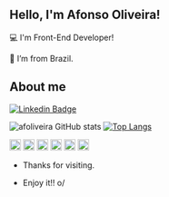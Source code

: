 ## Hello, I'm Afonso Oliveira!

 
:computer: I'm Front-End Developer!

:house_with_garden: I’m from Brazil.


## About me

[![Linkedin Badge](https://img.shields.io/badge/-LinkedIn-blue?style=flat-square&logo=Linkedin&logoColor=white&link=https://www.linkedin.com/in/afonso-oliveira-104232ba/)](https://www.linkedin.com/in/afonso-oliveira-104232ba/)


![afoliveira GitHub stats](https://github-readme-stats.vercel.app/api?username=afoliveira&show_icons=true&theme=dracula)
[![Top Langs](https://github-readme-stats.vercel.app/api/top-langs/?username=afoliveira&show_icons=true&theme=dracula)](https://github.com/afoliveira/github-readme-stats)



<code><img height='20' src='https://img.shields.io/badge/HTML5-E34F26?style=for-the-badge&logo=html5&logoColor=white'></code>
<code><img height='20' src='https://img.shields.io/badge/CSS3-1572B6?style=for-the-badge&logo=css3&logoColor=white'></code>
<code><img height='20' src='https://img.shields.io/badge/JavaScript-323330?style=for-the-badge&logo=javascript&logoColor=F7DF1E'></code>
<code><img height='20' src='https://img.shields.io/badge/TypeScript-007ACC?style=for-the-badge&logo=typescript&logoColor=white'></code>
<code><img height='20' src='https://img.shields.io/badge/React_Native-20232A?style=for-the-badge&logo=react&logoColor=61DAFB'></code>
<code><img height='20' src='https://img.shields.io/badge/React-20232A?style=for-the-badge&logo=react&logoColor=61DAFB'></code>

- Thanks for visiting.

- Enjoy it!! o/
